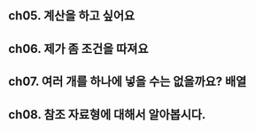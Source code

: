 ## ch05. 계산을 하고 싶어요

## ch06. 제가 좀 조건을 따져요

## ch07. 여러 개를 하나에 넣을 수는 없을까요? 배열

## ch08. 참조 자료형에 대해서 알아봅시다.

